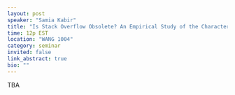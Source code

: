 ```yaml
---
layout: post
speaker: "Samia Kabir"
title: "Is Stack Overflow Obsolete? An Empirical Study of the Characteristics of ChatGPT Answers to Stack Overflow Questions"
time: 12p EST
location: "WANG 1004"
category: seminar
invited: false
link_abstract: true
bio: ""
---
```

TBA
